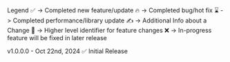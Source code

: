 Legend
✅ -> Completed new feature/update
🔥 -> Completed bug/hot fix
⌛ -> Completed performance/library update
✍️ -> Additional Info about a Change
📜 -> Higher level identifier for feature changes
❌ -> In-progress feature will be fixed in later release

v1.0.0.0 - Oct 22nd, 2024
✅ Initial Release